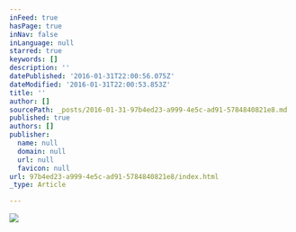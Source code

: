 ```yaml
---
inFeed: true
hasPage: true
inNav: false
inLanguage: null
starred: true
keywords: []
description: ''
datePublished: '2016-01-31T22:00:56.075Z'
dateModified: '2016-01-31T22:00:53.853Z'
title: ''
author: []
sourcePath: _posts/2016-01-31-97b4ed23-a999-4e5c-ad91-5784840821e8.md
published: true
authors: []
publisher:
  name: null
  domain: null
  url: null
  favicon: null
url: 97b4ed23-a999-4e5c-ad91-5784840821e8/index.html
_type: Article

---
```

![](https://the-grid-user-content.s3-us-west-2.amazonaws.com/893e3882-357c-4c75-8a33-b5d2c7f42e6d.jpg)